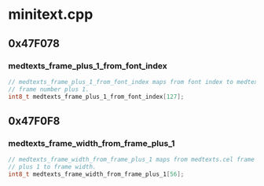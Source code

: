 # minitext.cpp

## 0x47F078

### medtexts_frame_plus_1_from_font_index

```c
// medtexts_frame_plus_1_from_font_index maps from font index to medtexts.cel
// frame number plus 1.
int8_t medtexts_frame_plus_1_from_font_index[127];
```

## 0x47F0F8

### medtexts_frame_width_from_frame_plus_1

```c
// medtexts_frame_width_from_frame_plus_1 maps from medtexts.cel frame number
// plus 1 to frame width.
int8_t medtexts_frame_width_from_frame_plus_1[56];
```
